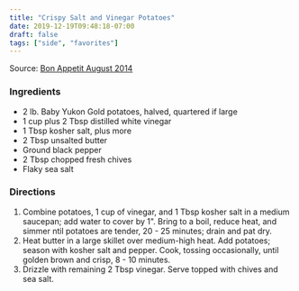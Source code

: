 ```yaml
---
title: "Crispy Salt and Vinegar Potatoes"
date: 2019-12-19T09:48:18-07:00
draft: false
tags: ["side", "favorites"]
---
```


Source: [Bon Appetit August 2014](https://www.bonappetit.com/recipe/crispy-salt-and-vinegar-potatoes)

### Ingredients
- 2 lb. Baby Yukon Gold potatoes, halved, quartered if large
- 1 cup plus 2 Tbsp distilled white vinegar
- 1 Tbsp kosher salt, plus more
- 2 Tbsp unsalted butter
- Ground black pepper
- 2 Tbsp chopped fresh chives
- Flaky sea salt

### Directions
1. Combine potatoes, 1 cup of vinegar, and 1 Tbsp kosher salt in a medium saucepan; add water to cover by 1". Bring to a boil, reduce heat, and simmer ntil potatoes are tender, 20 - 25 minutes; drain and pat dry.
1. Heat butter in a large skillet over medium-high heat. Add potatoes; season with kosher salt and pepper. Cook, tossing occasionally, until golden brown and crisp, 8 - 10 minutes.
1. Drizzle with remaining 2 Tbsp vinegar. Serve topped with chives and sea salt.
